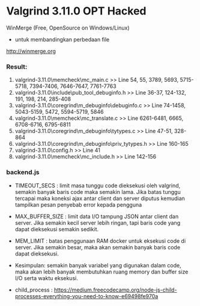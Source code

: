 # Valgrind 3.11.0 OPT Hacked #

WinMerge (Free, OpenSource on Windows/Linux)
* untuk membandingkan perbedaan file

http://winmerge.org

### Result: ###

1. valgrind-3.11.0\memcheck\mc_main.c >> Line 54, 55, 3789, 5693, 5715-5718, 7394-7406, 7646-7647, 7761-7763
2. valgrind-3.11.0\include\pub_tool_debuginfo.h >> Line 36-37, 124-132, 191, 198, 214, 285-408
3. valgrind-3.11.0\coregrind\m_debuginfo\debuginfo.c >> Line 74-1458, 5043-5159, 5472, 5594-5719, 5846
4. valgrind-3.11.0\memcheck\mc_translate.c >> Line 6261-6481, 6665, 6708-6716, 6795-6811
5. valgrind-3.11.0\coregrind\m_debuginfo\tytypes.c >> Line 47-51, 328-864
6. valgrind-3.11.0\coregrind\m_debuginfo\priv_tytypes.h >> Line 160-165
7. valgrind-3.11.0\config.h >> Line 41
8. valgrind-3.11.0\memcheck\mc_include.h >> Line 142-156


### backend.js ###

* TIMEOUT_SECS : limit masa tunggu code dieksekusi oleh valgrind, semakin banyak baris code maka semakin lama. Jika batas tunggu tercapai maka koneksi ajax antar client dan server diputus kemudian tampilkan pesan penyebab error kepada pengguna

* MAX_BUFFER_SIZE : limit data I/O tampung JSON antar client dan server. Jika semakin kecil server lebih ringan, tapi baris code yang dapat dieksekusi semakin sedikit.

* MEM_LIMIT : batas penggunaan RAM docker untuk eksekusi code di server. Jika semakin besar, maka akan semakin banyak baris code dapat dieksekusi.

* Kesimpulan: semakin banyak variabel yang digunakan dalam code, maka akan lebih banyak membutuhkan ruang memory dan buffer size I/O serta waktu eksekusi.

* child_process : https://medium.freecodecamp.org/node-js-child-processes-everything-you-need-to-know-e69498fe970a


